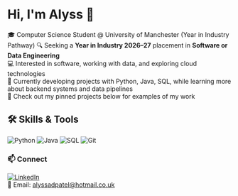# Hi, I'm Alyss 👋

<!--
**alyssa-patel/alyssa-patel** is a ✨ _special_ ✨ repository because its `README.md` (this file) appears on your GitHub profile.

Here are some ideas to get you started:

- 🔭 I’m currently working on ...
- 🌱 I’m currently learning ...
- 👯 I’m looking to collaborate on ...
- 🤔 I’m looking for help with ...
- 💬 Ask me about ...
- 📫 How to reach me: ...
- 😄 Pronouns: ...
- ⚡ Fun fact: ...
-->

🎓  Computer Science Student @ University of Manchester (Year in Industry Pathway)
🔍 Seeking a **Year in Industry 2026–27** placement in **Software or Data Engineering**  
💻 Interested in software, working with data, and exploring cloud technologies  
🌱 Currently developing projects with Python, Java, SQL, while learning more about backend systems and data pipelines  
📌 Check out my pinned projects below for examples of my work  


## 🛠 Skills & Tools
![Python](https://img.shields.io/badge/-Python-3776AB?logo=python&logoColor=white)
![Java](https://img.shields.io/badge/-Java-007396?logo=java&logoColor=white)
![SQL](https://img.shields.io/badge/-SQL-336791?logo=postgresql&logoColor=white)
![Git](https://img.shields.io/badge/-Git-F05032?logo=git&logoColor=white)

<!--

### 📌 Featured Projects
- **Uptime Monitor** – FastAPI service that pings websites and logs their response times  
- **Habit Tracker CLI** – Command-line app to track daily habits and streaks  
- **Data ETL & Visualisation** – Notebook pipeline for cleaning and analysing datasets  
- **Algorithms & Benchmarks** – A collection of solved coding problems with test coverage  

-->

### 📫 Connect
[![LinkedIn](https://img.shields.io/badge/-LinkedIn-0077B5?logo=linkedin&logoColor=white)](www.linkedin.com/in/alyssa-patel-94b58024b)  
📧 Email: alyssadpatel@hotmail.co.uk
